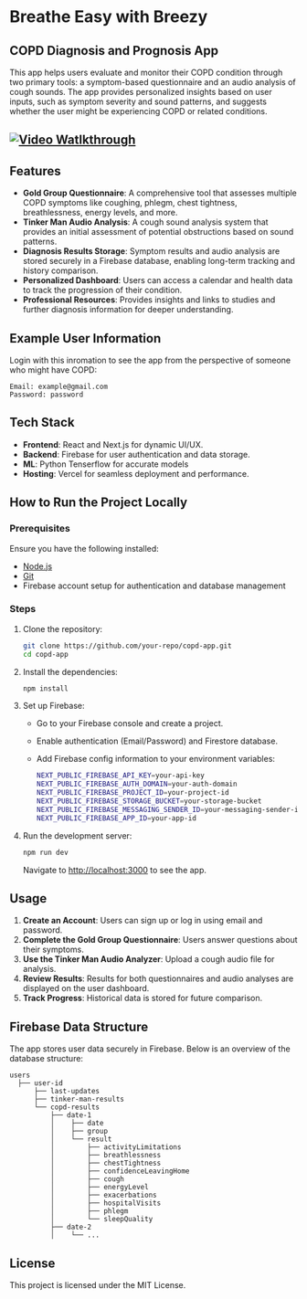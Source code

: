 

# Breathe Easy with Breezy
## COPD Diagnosis and Prognosis App

This app helps users evaluate and monitor their COPD condition through two primary tools: a symptom-based questionnaire and an audio analysis of cough sounds. The app provides personalized insights based on user inputs, such as symptom severity and sound patterns, and suggests whether the user might be experiencing COPD or related conditions.

## [![Video Watlkthrough](https://img.youtube.com/vi/fyhJ6fZ59z0/0.jpg)](https://www.youtube.com/watch?v=fyhJ6fZ59z0)


## Features

- **Gold Group Questionnaire**: A comprehensive tool that assesses multiple COPD symptoms like coughing, phlegm, chest tightness, breathlessness, energy levels, and more.
- **Tinker Man Audio Analysis**: A cough sound analysis system that provides an initial assessment of potential obstructions based on sound patterns.
- **Diagnosis Results Storage**: Symptom results and audio analysis are stored securely in a Firebase database, enabling long-term tracking and history comparison.
- **Personalized Dashboard**: Users can access a calendar and health data to track the progression of their condition.
- **Professional Resources**: Provides insights and links to studies and further diagnosis information for deeper understanding.

## Example User Information

Login with this inromation to see the app from the perspective of someone who might have COPD:

```plaintext
Email: example@gmail.com
Password: password
```

## Tech Stack

- **Frontend**: React and Next.js for dynamic UI/UX.
- **Backend**: Firebase for user authentication and data storage.
- **ML**: Python Tenserflow for accurate models
- **Hosting**: Vercel for seamless deployment and performance.

## How to Run the Project Locally

### Prerequisites

Ensure you have the following installed:

- [Node.js](https://nodejs.org/en/)
- [Git](https://git-scm.com/)
- Firebase account setup for authentication and database management

### Steps

1. Clone the repository:

   ```bash
   git clone https://github.com/your-repo/copd-app.git
   cd copd-app
   ```

2. Install the dependencies:

   ```bash
   npm install
   ```

3. Set up Firebase:

   - Go to your Firebase console and create a project.
   - Enable authentication (Email/Password) and Firestore database.
   - Add Firebase config information to your environment variables:
   
     ```bash
     NEXT_PUBLIC_FIREBASE_API_KEY=your-api-key
     NEXT_PUBLIC_FIREBASE_AUTH_DOMAIN=your-auth-domain
     NEXT_PUBLIC_FIREBASE_PROJECT_ID=your-project-id
     NEXT_PUBLIC_FIREBASE_STORAGE_BUCKET=your-storage-bucket
     NEXT_PUBLIC_FIREBASE_MESSAGING_SENDER_ID=your-messaging-sender-id
     NEXT_PUBLIC_FIREBASE_APP_ID=your-app-id
     ```

4. Run the development server:

   ```bash
   npm run dev
   ```

   Navigate to [http://localhost:3000](http://localhost:3000) to see the app.

## Usage

1. **Create an Account**: Users can sign up or log in using email and password.
2. **Complete the Gold Group Questionnaire**: Users answer questions about their symptoms.
3. **Use the Tinker Man Audio Analyzer**: Upload a cough audio file for analysis.
4. **Review Results**: Results for both questionnaires and audio analyses are displayed on the user dashboard.
5. **Track Progress**: Historical data is stored for future comparison.

## Firebase Data Structure

The app stores user data securely in Firebase. Below is an overview of the database structure:

```
users
  ├── user-id
      ├── last-updates
      ├── tinker-man-results
      └── copd-results
          ├── date-1
          │    ├── date
          │    ├── group
          │    └── result
          │        ├── activityLimitations
          │        ├── breathlessness
          │        ├── chestTightness
          │        ├── confidenceLeavingHome
          │        ├── cough
          │        ├── energyLevel
          │        ├── exacerbations
          │        ├── hospitalVisits
          │        ├── phlegm
          │        └── sleepQuality
          ├── date-2
          │    └── ...
```

## License

This project is licensed under the MIT License.
